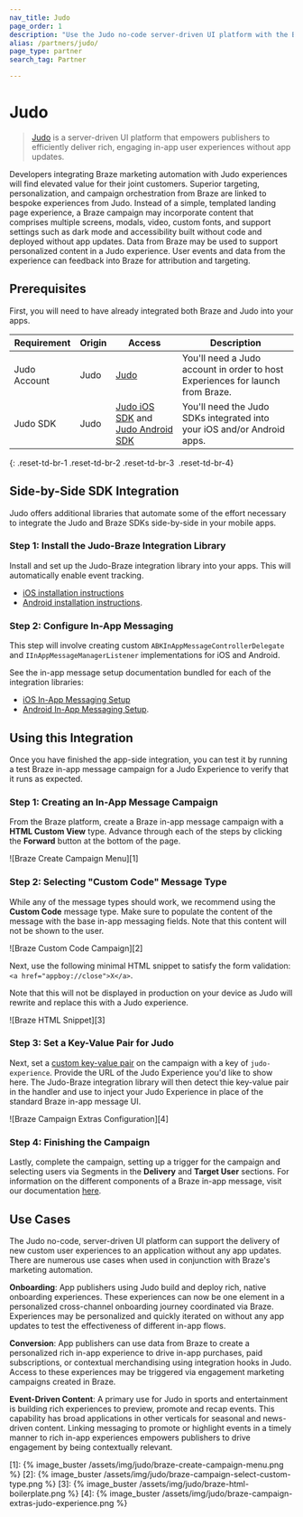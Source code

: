 ```yaml
---
nav_title: Judo
page_order: 1
description: "Use the Judo no-code server-driven UI platform with the Braze marketing automation platform"
alias: /partners/judo/
page_type: partner
search_tag: Partner

---
```


# Judo

> [Judo](https://judo.app) is a server-driven UI platform that empowers publishers to efficiently deliver rich, engaging in-app user experiences without app updates.

Developers integrating Braze marketing automation with Judo experiences will find elevated value for their joint customers. Superior targeting, personalization, and campaign orchestration from Braze are linked to bespoke experiences from Judo. Instead of a simple, templated landing page experience, a Braze campaign may incorporate content that comprises multiple screens, modals, video, custom fonts, and support settings such as dark mode and accessibility built without code and deployed without app updates. Data from Braze may be used to support personalized content in a Judo experience. User events and data from the experience can feedback into Braze for attribution and targeting.

## Prerequisites

First, you will need to have already integrated both Braze and Judo into your apps.

| Requirement | Origin | Access | Description |
|---|---|---|---|
| Judo Account | Judo | [Judo](https://www.judo.app/) | You'll need a Judo account in order to host Experiences for launch from Braze. |
| Judo SDK | Judo | [Judo iOS SDK](https://github.com/judoapp/judo-ios/) and [Judo Android SDK](https://github.com/judoapp/judo-android) | You'll need the Judo SDKs integrated into your iOS and/or Android apps. |
{: .reset-td-br-1 .reset-td-br-2 .reset-td-br-3  .reset-td-br-4}

## Side-by-Side SDK Integration

Judo offers additional libraries that automate some of the effort necessary to integrate the Judo and Braze SDKs side-by-side in your mobile apps. 

### Step 1: Install the Judo-Braze Integration Library

Install and set up the Judo-Braze integration library into your apps. This will automatically enable event tracking.

- [iOS installation
instructions](https://github.com/judoapp/judo-braze-ios/wiki#installation)
- [Android installation
instructions](https://github.com/judoapp/judo-braze-android/wiki#installation).

### Step 2: Configure In-App Messaging

This step will involve creating custom `ABKInAppMessageControllerDelegate` and `IInAppMessageManagerListener` implementations for iOS and Android.

See the in-app message setup documentation bundled for each of the integration libraries:

- [iOS In-App Messaging
Setup](https://github.com/judoapp/judo-braze-ios/wiki#in-app-messaging-setup)
- [Android In-App Messaging
Setup](https://github.com/judoapp/judo-braze-android/wiki#in-app-messaging-setup).

## Using this Integration

Once you have finished the app-side integration, you can test it by running a test Braze in-app message campaign for a Judo Experience to verify that it runs as expected.

### Step 1: Creating an In-App Message Campaign

From the Braze platform, create a Braze in-app message campaign with a __HTML Custom View__ type. Advance through each of the steps by clicking the __Forward__ button at the bottom of the page.

![Braze Create Campaign Menu][1]

### Step 2: Selecting "Custom Code" Message Type

While any of the message types should work, we recommend using the __Custom Code__ message type. Make sure to populate the content of the message with the base in-app messaging fields. Note that this content will not be shown to the user.

![Braze Custom Code Campaign][2]

Next, use the following minimal HTML snippet to satisfy the form validation: `<a href="appboy://close">X</a>`.

Note that this will not be displayed in production on your device as Judo will rewrite and replace this with a Judo experience.

![Braze HTML Snippet][3]

### Step 3: Set a Key-Value Pair for Judo

Next, set a [custom key-value pair]({{site.baseurl}}/user_guide/personalization_and_dynamic_content/key_value_pairs/) on the campaign with a key of `judo-experience`. Provide the URL of the Judo Experience you'd like to show here. The Judo-Braze integration library will then detect thie key-value pair in the handler and use to inject your Judo Experience in place of the standard Braze in-app message UI.

![Braze Campaign Extras Configuration][4]

### Step 4: Finishing the Campaign

Lastly, complete the campaign, setting up a trigger for the campaign and selecting users via Segments in the __Delivery__ and __Target User__ sections. For information on the different components of a Braze in-app message, visit our documentation [here]({{site.baseurl}}/user_guide/message_building_by_channel/in-app_messages/create/).

## Use Cases

The Judo no-code, server-driven UI platform can support the delivery of new custom user experiences to an application without any app updates. There are numerous use cases when used in conjunction with Braze's marketing automation.

**Onboarding**: App publishers using Judo build and deploy rich, native onboarding experiences. These experiences can now be one element in a personalized cross-channel onboarding journey coordinated via Braze. Experiences may be personalized and quickly iterated on without any app updates to test the effectiveness of different in-app flows.

**Conversion**: App publishers can use data from Braze to create a personalized rich in-app experience to drive in-app purchases, paid subscriptions, or contextual merchandising using integration hooks in Judo. Access to these experiences may be triggered via engagement marketing campaigns created in Braze.

**Event-Driven Content**: A primary use for Judo in sports and entertainment is building rich experiences to preview, promote and recap events. This capability has broad applications in other verticals for seasonal and news-driven content. Linking messaging to promote or highlight events in a timely manner to rich in-app experiences empowers publishers to drive engagement by being contextually relevant.

[1]: {% image_buster /assets/img/judo/braze-create-campaign-menu.png %}
[2]: {% image_buster /assets/img/judo/braze-campaign-select-custom-type.png %}
[3]: {% image_buster /assets/img/judo/braze-html-boilerplate.png %}
[4]: {% image_buster /assets/img/judo/braze-campaign-extras-judo-experience.png %}
